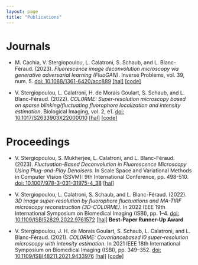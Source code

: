 ```yaml
---
layout: page
title: "Publications"
---
```



# Journals
- M. Cachia, V. Stergiopoulou, L. Calatroni, S. Schaub, and L. Blanc-Féraud. (2023). *Fluorescence image deconvolution microscopy via generative adversarial learning (FluoGAN)*. Inverse Problems, vol. 39, num. 5. [doi: 10.1088/1361-6420/acc889](https://doi.org/10.1088/1361-6420/acc889) [[hal]](https://hal.archives-ouvertes.fr/hal-03790156) [[code]](https://github.com/cmayeul/FluoGAN)
  
- V. Stergiopoulou, L. Calatroni, H. de Morais Goulart, S. Schaub, and L. Blanc-Féraud. (2022). *COL0RME: Super-resolution microscopy based on sparse blinking/fluctuating fluorophore localization and intensity estimation*. Biological Imaging, vol. 2, e1. [doi: 10.1017/S2633903X22000010](https://doi.org/10.1017/S2633903X22000010) [[hal]](https://hal.archives-ouvertes.fr/hal-03320950) [[code]](https://github.com/VStergiop/COL0RME)



# Proceedings
- V. Stergiopoulou, S. Mukherjee, L. Calatroni, and L. Blanc-Féraud. (2023). *Fluctuation-Based Deconvolution in Fluorescence Microscopy Using Plug-and-Play Denoisers*. In Scale Space and Variational Methods in Computer Vision (SSVM): 9th International Conference, pp. 498-510. [doi: 10.1007/978-3-031-31975-4_38](https://doi.org/10.1007/978-3-031-31975-4_38) [[hal]](https://hal.science/hal-04038738)

- V. Stergiopoulou, L. Calatroni, S. Schaub, and L. Blanc-Féraud. (2022). *3D image super-resolution by fluorophore fluctuations and MA-TIRF microscopy reconstruction (3D-COL0RME)*. In 2022 IEEE 19th International Symposium on Biomedical Imaging (ISBI), pp. 1–4. [doi: 10.1109/ISBI52829.2022.9761572](https://doi.org/10.1109/ISBI52829.2022.9761572) [[hal]](https://hal.archives-ouvertes.fr/hal-03412778v1) **Best-Paper Runner-Up Award**

- V. Stergiopoulou, J. H. de Morais Goulart, S. Schaub, L. Calatroni, and L. Blanc-Féraud. (2021). *COL0RME: Covariancebased l0 super-resolution microscopy with intensity estimation*. In 2021 IEEE 18th International Symposium on Biomedical Imaging (ISBI), pp. 349–352. [doi: 10.1109/ISBI48211.2021.9433976](https://doi.org/10.1109/ISBI48211.2021.9433976) [[hal]](https://hal.archives-ouvertes.fr/hal-02979332) [[code]](https://github.com/VStergiop/COL0RME)
